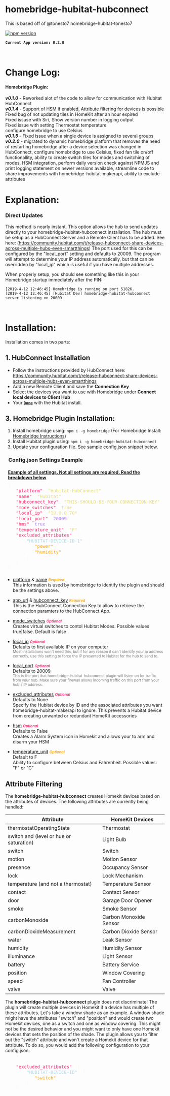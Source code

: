 # homebridge-hubitat-hubconnect

This is based off of @tonesto7 homebridge-hubitat-tonesto7

[![npm version](https://badge.fury.io/js/homebridge-hubitat-hubconnect.svg)](https://badge.fury.io/js/homebridge-hubitat-hubconnect)

**```Current App version: 0.2.0```**

<br>

# Change Log:

#### Homebridge Plugin:

***v0.1.0*** - Reworked alot of the code to allow for communication with Hubitat HubConnect<br>
***v0.1.4*** - Support of HSM if enabled, Attribute filtering for devices is possible
<br>Fixed bug of not updating tiles in HomeKit after an hour expired
<br>Fixed issuse with Siri, Show version number in logging output
<br>Fixed issue with setting Thermostat temperature
<br>configure homebridge to use Celsius
<br>
***v0.1.5*** - Fixed issue when a single device is assigned to several groups <br>
***v0.2.0*** - migrated to dynamic homebridge platform that removes the need of restarting homebridge after a device selection was changed in HubConnect, configure homebridge to use Celsius, fixed fan tile on/off functionallity, ability to create switch tiles for modes and switching of modes, HSM integration, perform daily version check against NPMJS and print logging statement on newer versions available, streamline code to share improvements with homebridge-hubitat-makerapi, ability to exclude attributes<br>

# Explanation:

### Direct Updates
This method is nearly instant.
This option allows the hub to send updates directly to your homebridge-hubitat-hubconnect installation.
The hub must be setup as a HubConnect Server and a Remote Client has to be added. See here: (https://community.hubitat.com/t/release-hubconnect-share-devices-across-multiple-hubs-even-smartthings)
The port used for this can be configured by the "local_port" setting and defaults to 20009.
The program will attempt to determine your IP address automatically, but that can be overridden by "local_ip" which is useful if you have multiple addresses.

When properly setup, you should see something like this in your Homebridge startup immediately after the PIN:
```
[2019-4-12 12:46:45] Homebridge is running on port 51826.
[2019-4-12 12:46:45] [Hubitat Dev] homebridge-hubitat-hubconnect server listening on 20009
```

<br>

# Installation:

Installation comes in two parts:

## 1. HubConnect Installation

* Follow the instructions provided by HubConnect here: https://community.hubitat.com/t/release-hubconnect-share-devices-across-multiple-hubs-even-smartthings
* Add a new Remote Client and save the <b>Connection Key</b>
* Select the devices you want to use with Homebridge under <b>Connect local devices to Client Hub</b>
* Your <u><b>```Done```</b></u> with the Hubitat install.

## 3. Homebridge Plugin Installation:

 1. Install homebridge using: ```npm i -g homebridge``` (For Homebridge Install: [Homebridge Instructions](https://github.com/nfarina/homebridge/blob/master/README.md))
 2. Install Hubitat plugin using: ```npm i -g homebridge-hubitat-hubconnect```
 3. Update your configuration file. See sample config.json snippet below.

  <h3 style="padding: 0em .6em;">Config.json Settings Example</h3>

  <h4 style="padding: 0em .6em; margin-bottom: 5px;"><u>Example of all settings. Not all settings are required. Read the breakdown below</u></h4>

   <div style=" overflow:auto;width:auto;border-width:.1em .1em .1em .8em;padding:.2em .6em;"><pre style="margin: 0; line-height: 125%"><span style="color: #f8f8f2">{</span>
   <span style="color: #f92672">&quot;platform&quot;</span><span style="color: #f8f8f2">:</span> <span style="color: #e6db74">&quot;Hubitat-HubConnect&quot;</span><span style="color: #f8f8f2">,</span>
   <span style="color: #f92672">&quot;name&quot;</span><span style="color: #f8f8f2">:</span> <span style="color: #e6db74">&quot;Hubitat&quot;</span><span style="color: #f8f8f2">,</span>
   <span style="color: #f92672">&quot;hubconnect_key&quot;</span><span style="color: #f8f8f2">:</span> <span style="color: #e6db74">&quot;THIS-SHOULD-BE-YOUR-CONNECTION-KEY&quot;</span><span style="color: #f8f8f2">,</span>
   <span style="color: #f92672">&quot;mode_switches&quot;</span><span style="color: #f8f8f2">:</span> <span style="color: #e6db74">true</span><span style="color: #f8f8f2">,</span>
   <span style="color: #f92672">&quot;local_ip&quot;</span><span style="color: #f8f8f2">:</span> <span style="color: #e6db74">&quot;10.0.0.70&quot;</span><span style="color: #f8f8f2">,</span>
   <span style="color: #f92672">&quot;local_port&quot;</span><span style="color: #f8f8f2">:</span> <span style="color: #ae81ff">20009</span><span style="color: #f8f8f2">,</span>
   <span style="color: #f92672">&quot;hms&quot;</span><span style="color: #f8f8f2">:</span> <span style="color: #ae81ff">true</span><span style="color: #f8f8f2">,</span>
   <span style="color: #f92672">&quot;temperature_unit&quot;</span><span style="color: #f8f8f2">:</span> <span style="color: #e6db74">"F"</span><span style="color: #f8f8f2">,</span>
   <span style="color: #f92672">&quot;excluded_attributes&quot;</span><span style="color: #f8f8f2">: {</span>
   <span style="color: lightblue">    &quot;HUBITAT-DEVICE-ID-1&quot;</span><span style="color: #f8f8f2">: [</span>
   <span style="color: orange">       &quot;power&quot;</span><span style="color: #f8f8f2">,</span>
   <span style="color: orange">       &quot;humidity&quot;</span>
   <span style="color: #f8f8f2">    ]</span>
   <span style="color: #f8f8f2">}<br>}</span>
</pre></div>


 * <p><u>platform</u> & <u>name</u>  <small style="color: orange; font-weight: 600;"><i>Required</i></small><br>
    This information is used by homebridge to identify the plugin and should be the settings above.</p>

 * <p><u>app_url</u> & <u>hubconnect_key</u>  <small style="color: orange; font-weight: 600;"><i>Required</i></small><br>
    This is the HubConnect Connection Key to allow to retrieve the connection paramters to the HubConnect App.</small></p>

 * <p><u>mode_switches</u>  <small style="color: #f92672; font-weight: 600;"><i>Optional</i></small><br>
    Creates virtual switches to contol Hubitat Modes. Possible values true|false. Default is false</small></p>

 * <p><u>local_ip</u>  <small style="color: #f92672; font-weight: 600;"><i>Optional</i></small><br>
    Defaults to first available IP on your computer<br><small style="color: gray;">Most installations won't need this, but if for any reason it can't identify your ip address correctly, use this setting to force the IP presented to Hubitat for the hub to send to.</small></p>

 * <p><u>local_port</u>  <small style="color: #f92672; font-weight: 600;"><i>Optional</i></small><br>
   Defaults to 20009<br><small style="color: gray;">This is the port that homebridge-hubitat-hubconnect plugin will listen on for traffic from your hub. Make sure your firewall allows incoming traffic on this port from your hub's IP address.</small></p>

 * <p><u>excluded_attributes</u>  <small style="color: #f92672; font-weight: 600;"><i>Optional</i></small><br>
   Defaults to None<br>Specify the Hubitat device by ID and the associated attributes you want homebridge-hubitat-makerapi to ignore. This prevents a Hubitat device from creating unwanted or redundant HomeKit accessories</small></p>

 * <p><u>hsm</u>  <small style="color: #f92672; font-weight: 600;"><i>Optional</i></small><br>
   Defaults to False<br>Creates a Alarm System icon in Homekit and allows your to arm and disarm your HSM</small></p>

 * <p><u>temperature_unit</u>  <small style="color: orange; font-weight: 600;"><i>Optional</i></small><br>
    Default to F<br>Ability to configure between Celsius and Fahrenheit. Possible values: "F" or "C"</small></p>


## Attribute Filtering
The **homebridge-hubitat-hubconnect** creates Homekit devices based on the attributes of devices. 
The following attributes are currently being handled: 

| **Attribute** | **HomeKit Devices** |
| ------------ | ------------ |
| thermostatOperatingState | Thermostat |
| switch and (level or hue or saturation) | Light Bulb |
| switch | Switch |
| motion | Motion Sensor |
| presence | Occupancy Sensor |
| lock | Lock Mechanism |
| temperature (and not a thermostat) | Temperature Sensor|
| contact | Contact Sensor |
| door | Garage Door Opener |
| smoke | Smoke Sensor |
| carbonMonoxide | Carbon Monoxide Sensor |
| carbonDioxideMeasurement | Carbon Dioxide Sensor |
| water | Leak Sensor |
| humidity | Humidity Sensor |
| illuminance | Light Sensor |
| battery | Battery Service |
| position | Window Covering |
| speed | Fan Controller |
| valve | Valve |

The **homebridge-hubitat-hubconnect** plugin does not discriminate! The plugin will create multiple devices in Homekit if a device has multiple of these attributes.
Let's take a window shade as an example. A window shade might have the attributes "switch" and "position" and would create two Homekit devices, one as a switch and one as window covering. 
This might not be the desired behavior and you might want to only have one Homekit devices that sets the position of the shade. The plugin allows you to filter out the "switch" attribute and won't create a Homekit device for that attribute.
To do so, you would add the following configuration to your config.json:

<div style=" overflow:auto;width:auto;border-width:.1em .1em .1em .8em;padding:.2em .6em;"><pre style="margin: 0; line-height: 125%"><span style="color: #f8f8f2"></span>
   <span style="color: #f92672">&quot;excluded_attributes&quot;</span><span style="color: #f8f8f2">: {</span>
   <span style="color: lightblue">    &quot;HUBITAT-DEVICE-ID&quot;</span><span style="color: #f8f8f2">: [</span>
   <span style="color: orange">       &quot;switch&quot;</span><span style="color: #f8f8f2"></span>
   <span style="color: #f8f8f2">    ]</span>
   <span style="color: #f8f8f2">}</span>
</pre></div>
